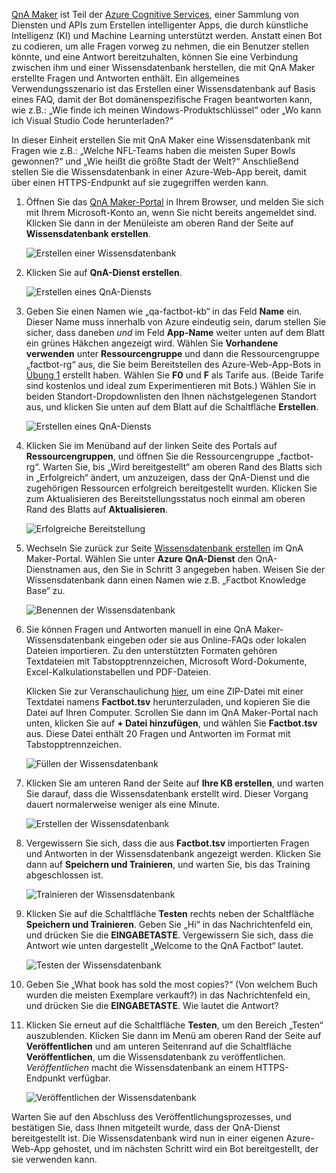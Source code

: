 
[QnA Maker](https://www.qnamaker.ai/) ist Teil der [Azure Cognitive Services](https://www.microsoft.com/cognitive-services/), einer Sammlung von Diensten und APIs zum Erstellen intelligenter Apps, die durch künstliche Intelligenz (KI) und Machine Learning unterstützt werden. Anstatt einen Bot zu codieren, um alle Fragen vorweg zu nehmen, die ein Benutzer stellen könnte, und eine Antwort bereitzuhalten, können Sie eine Verbindung zwischen ihm und einer Wissensdatenbank herstellen, die mit QnA Maker erstellte Fragen und Antworten enthält. Ein allgemeines Verwendungsszenario ist das Erstellen einer Wissensdatenbank auf Basis eines FAQ, damit der Bot domänenspezifische Fragen beantworten kann, wie z.B.: „Wie finde ich meinen Windows-Produktschlüssel“ oder „Wo kann ich Visual Studio Code herunterladen?“

In dieser Einheit erstellen Sie mit QnA Maker eine Wissensdatenbank mit Fragen wie z.B.: „Welche NFL-Teams haben die meisten Super Bowls gewonnen?“ und „Wie heißt die größte Stadt der Welt?“ Anschließend stellen Sie die Wissensdatenbank in einer Azure-Web-App bereit, damit über einen HTTPS-Endpunkt auf sie zugegriffen werden kann.

1. Öffnen Sie das [QnA Maker-Portal](https://www.qnamaker.ai/) in Ihrem Browser, und melden Sie sich mit Ihrem Microsoft-Konto an, wenn Sie nicht bereits angemeldet sind. Klicken Sie dann in der Menüleiste am oberen Rand der Seite auf **Wissensdatenbank erstellen**.

    ![Erstellen einer Wissensdatenbank](../media-draft/3-qna-new-kb.png)

1. Klicken Sie auf **QnA-Dienst erstellen**.

    ![Erstellen eines QnA-Diensts](../media-draft/3-create-kb-1.png)

1. Geben Sie einen Namen wie „qa-factbot-kb“ in das Feld **Name** ein. Dieser Name muss innerhalb von Azure eindeutig sein, darum stellen Sie sicher, dass daneben *und* im Feld **App-Name** weiter unten auf dem Blatt ein grünes Häkchen angezeigt wird. Wählen Sie **Vorhandene verwenden** unter **Ressourcengruppe** und dann die Ressourcengruppe „factbot-rg“ aus, die Sie beim Bereitstellen des Azure-Web-App-Bots in [Übung 1](#Exercise1) erstellt haben. Wählen Sie **F0** und **F** als Tarife aus. (Beide Tarife sind kostenlos und ideal zum Experimentieren mit Bots.) Wählen Sie in beiden Standort-Dropdownlisten den Ihnen nächstgelegenen Standort aus, und klicken Sie unten auf dem Blatt auf die Schaltfläche **Erstellen**.

    ![Erstellen eines QnA-Diensts](../media-draft/3-new-qna-maker-service.png)

1. Klicken Sie im Menüband auf der linken Seite des Portals auf **Ressourcengruppen**, und öffnen Sie die Ressourcengruppe „factbot-rg“. Warten Sie, bis „Wird bereitgestellt“ am oberen Rand des Blatts sich in „Erfolgreich“ ändert, um anzuzeigen, dass der QnA-Dienst und die zugehörigen Ressourcen erfolgreich bereitgestellt wurden. Klicken Sie zum Aktualisieren des Bereitstellungsstatus noch einmal am oberen Rand des Blatts auf **Aktualisieren**.

    ![Erfolgreiche Bereitstellung](../media-draft/3-resource-group-master-2.png)

1. Wechseln Sie zurück zur Seite [Wissensdatenbank erstellen](https://www.qnamaker.ai/Create) im QnA Maker-Portal. Wählen Sie unter **Azure QnA-Dienst** den QnA-Dienstnamen aus, den Sie in Schritt 3 angegeben haben. Weisen Sie der Wissensdatenbank dann einen Namen wie z.B. „Factbot Knowledge Base“ zu.

    ![Benennen der Wissensdatenbank](../media-draft/3-create-kb-2-3.png)

1. Sie können Fragen und Antworten manuell in eine QnA Maker-Wissensdatenbank eingeben oder sie aus Online-FAQs oder lokalen Dateien importieren. Zu den unterstützten Formaten gehören Textdateien mit Tabstopptrennzeichen, Microsoft Word-Dokumente, Excel-Kalkulationstabellen und PDF-Dateien.

    Klicken Sie zur Veranschaulichung [hier](https://topcs.blob.core.windows.net/public/bots-resources.zip), um eine ZIP-Datei mit einer Textdatei namens **Factbot.tsv** herunterzuladen, und kopieren Sie die Datei auf Ihren Computer. Scrollen Sie dann im QnA Maker-Portal nach unten, klicken Sie auf **+ Datei hinzufügen**, und wählen Sie **Factbot.tsv** aus. Diese Datei enthält 20 Fragen und Antworten im Format mit Tabstopptrennzeichen.

    ![Füllen der Wissensdatenbank](../media-draft/3-create-kb-4.png)

1. Klicken Sie am unteren Rand der Seite auf **Ihre KB erstellen**, und warten Sie darauf, dass die Wissensdatenbank erstellt wird. Dieser Vorgang dauert normalerweise weniger als eine Minute.

    ![Erstellen der Wissensdatenbank](../media-draft/3-create-kb-5.png)

1. Vergewissern Sie sich, dass die aus **Factbot.tsv** importierten Fragen und Antworten in der Wissensdatenbank angezeigt werden. Klicken Sie dann auf **Speichern und Trainieren**, und warten Sie, bis das Training abgeschlossen ist.

    ![Trainieren der Wissensdatenbank](../media-draft/3-save-and-train.png)

1. Klicken Sie auf die Schaltfläche **Testen** rechts neben der Schaltfläche **Speichern und Trainieren**. Geben Sie „Hi“ in das Nachrichtenfeld ein, und drücken Sie die **EINGABETASTE**. Vergewissern Sie sich, dass die Antwort wie unten dargestellt „Welcome to the QnA Factbot“ lautet.

    ![Testen der Wissensdatenbank](../media-draft/3-test-kb.png)

1. Geben Sie „What book has sold the most copies?“ (Von welchem Buch wurden die meisten Exemplare verkauft?) in das Nachrichtenfeld ein, und drücken Sie die **EINGABETASTE**. Wie lautet die Antwort?

1. Klicken Sie erneut auf die Schaltfläche **Testen**, um den Bereich „Testen“ auszublenden. Klicken Sie dann im Menü am oberen Rand der Seite auf **Veröffentlichen** und am unteren Seitenrand auf die Schaltfläche **Veröffentlichen**, um die Wissensdatenbank zu veröffentlichen. *Veröffentlichen* macht die Wissensdatenbank an einem HTTPS-Endpunkt verfügbar.

    ![Veröffentlichen der Wissensdatenbank](../media-draft/3-publish-kb.png)

Warten Sie auf den Abschluss des Veröffentlichungsprozesses, und bestätigen Sie, dass Ihnen mitgeteilt wurde, dass der QnA-Dienst bereitgestellt ist. Die Wissensdatenbank wird nun in einer eigenen Azure-Web-App gehostet, und im nächsten Schritt wird ein Bot bereitgestellt, der sie verwenden kann.